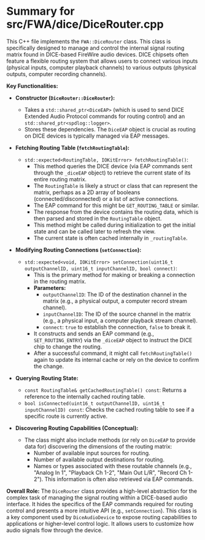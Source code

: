 # Summary for src/FWA/dice/DiceRouter.cpp

This C++ file implements the `FWA::DiceRouter` class. This class is specifically designed to manage and control the internal signal routing matrix found in DICE-based FireWire audio devices. DICE chipsets often feature a flexible routing system that allows users to connect various inputs (physical inputs, computer playback channels) to various outputs (physical outputs, computer recording channels).

**Key Functionalities:**

-   **Constructor (`DiceRouter::DiceRouter`):**
    -   Takes a `std::shared_ptr<DiceEAP>` (which is used to send DICE Extended Audio Protocol commands for routing control) and an `std::shared_ptr<spdlog::logger>`.
    -   Stores these dependencies. The `DiceEAP` object is crucial as routing on DICE devices is typically managed via EAP messages.

-   **Fetching Routing Table (`fetchRoutingTable`):**
    -   `std::expected<RoutingTable, IOKitError> fetchRoutingTable()`:
        -   This method queries the DICE device (via EAP commands sent through the `_diceEAP` object) to retrieve the current state of its entire routing matrix.
        -   The `RoutingTable` is likely a struct or class that can represent the matrix, perhaps as a 2D array of booleans (connected/disconnected) or a list of active connections.
        -   The EAP command for this might be `GET_ROUTING_TABLE` or similar.
        -   The response from the device contains the routing data, which is then parsed and stored in the `RoutingTable` object.
        -   This method might be called during initialization to get the initial state and can be called later to refresh the view.
        -   The current state is often cached internally in `_routingTable`.

-   **Modifying Routing Connections (`setConnection`):**
    -   `std::expected<void, IOKitError> setConnection(uint16_t outputChannelID, uint16_t inputChannelID, bool connect)`:
        -   This is the primary method for making or breaking a connection in the routing matrix.
        -   **Parameters:**
            -   `outputChannelID`: The ID of the destination channel in the matrix (e.g., a physical output, a computer record stream channel).
            -   `inputChannelID`: The ID of the source channel in the matrix (e.g., a physical input, a computer playback stream channel).
            -   `connect`: `true` to establish the connection, `false` to break it.
        -   It constructs and sends an EAP command (e.g., `SET_ROUTING_ENTRY`) via the `_diceEAP` object to instruct the DICE chip to change the routing.
        -   After a successful command, it might call `fetchRoutingTable()` again to update its internal cache or rely on the device to confirm the change.

-   **Querying Routing State:**
    -   `const RoutingTable& getCachedRoutingTable() const`: Returns a reference to the internally cached routing table.
    -   `bool isConnected(uint16_t outputChannelID, uint16_t inputChannelID) const`: Checks the cached routing table to see if a specific route is currently active.

-   **Discovering Routing Capabilities (Conceptual):**
    -   The class might also include methods (or rely on `DiceEAP` to provide data for) discovering the dimensions of the routing matrix:
        -   Number of available input sources for routing.
        -   Number of available output destinations for routing.
        -   Names or types associated with these routable channels (e.g., "Analog In 1", "Playback Ch 1-2", "Main Out L/R", "Record Ch 1-2"). This information is often also retrieved via EAP commands.

**Overall Role:**
The `DiceRouter` class provides a high-level abstraction for the complex task of managing the signal routing within a DICE-based audio interface. It hides the specifics of the EAP commands required for routing control and presents a more intuitive API (e.g., `setConnection`). This class is a key component used by `DiceAudioDevice` to expose routing capabilities to applications or higher-level control logic. It allows users to customize how audio signals flow through the device.
